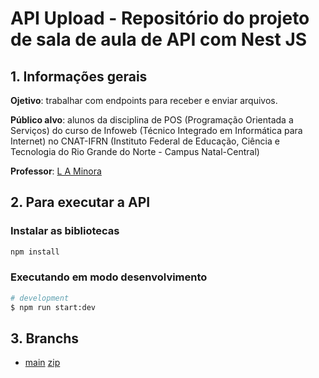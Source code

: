 
# API Upload - Repositório do projeto de sala de aula de API com Nest JS

## 1. Informações gerais

**Ojetivo**: trabalhar com endpoints para receber e enviar arquivos.

**Público alvo**: alunos da disciplina de POS (Programação Orientada a Serviços) do curso de Infoweb (Técnico Integrado em Informática para Internet) no CNAT-IFRN (Instituto Federal de Educação, Ciência e Tecnologia do Rio Grande do Norte - Campus Natal-Central)

**Professor**: [L A Minora](https://github.com/leonardo-minora)

## 2. Para executar a API

### Instalar as bibliotecas

```bash
npm install

```

### Executando em modo desenvolvimento

```bash
# development
$ npm run start:dev

```

## 3. Branchs

- [main](https://github.com/infoweb-pos/2024-api-upload) [zip](https://github.com/infoweb-pos/2024-api-upload/archive/refs/tags/01-projeto-inicial.zip)
